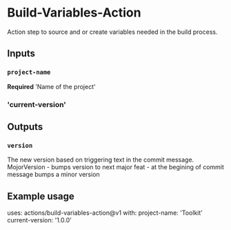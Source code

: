 # Build-Variables-Action
Action step to source and or create variables needed in the build process. 

## Inputs

### `project-name`
**Required** 'Name of the project'

### 'current-version'



## Outputs

### `version`

The new version based on triggering text in the commit message.
MojorVersion  -  bumps version to next major
feat  -   at the begining of commit message bumps a minor version

## Example usage

uses: actions/build-variables-action@v1
with:
  project-name: 'Toolkit'
  current-version: '1.0.0'